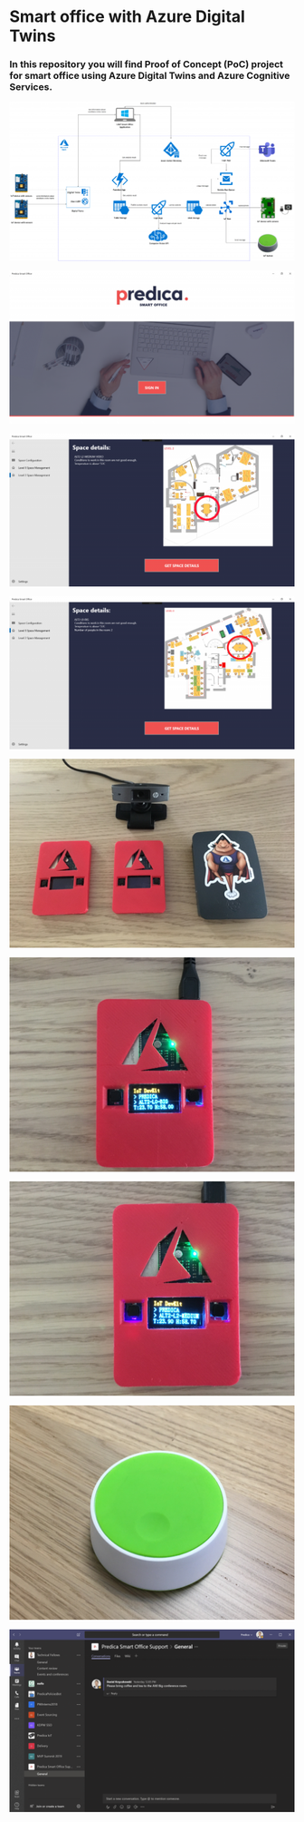 # Smart office with Azure Digital Twins

### In this repository you will find Proof of Concept (PoC) project for smart office using Azure Digital Twins and Azure Cognitive Services.


<p align="center">
<img src="https://github.com/Daniel-Krzyczkowski/WindowsIoT-AzureIoT/blob/master/AzureIoT/AzureDigitalTwins/images/SmartOfficeArchitecture.png?raw=true" alt="Image not found"/>
</p>

<p align="center">
<img src="https://github.com/Daniel-Krzyczkowski/WindowsIoT-AzureIoT/blob/master/AzureIoT/AzureDigitalTwins/images/SmartOffice1.png?raw=true" alt="Image not found"/>
</p>

<p align="center">
<img src="https://github.com/Daniel-Krzyczkowski/WindowsIoT-AzureIoT/blob/master/AzureIoT/AzureDigitalTwins/images/SmartOffice3.png?raw=true" alt="Image not found"/>
</p>

<p align="center">
<img src="https://github.com/Daniel-Krzyczkowski/WindowsIoT-AzureIoT/blob/master/AzureIoT/AzureDigitalTwins/images/SmartOffice4.png?raw=true" alt="Image not found"/>
</p>

<p align="center">
<img src="https://github.com/Daniel-Krzyczkowski/WindowsIoT-AzureIoT/blob/master/AzureIoT/AzureDigitalTwins/images/SmartOffice5.png?raw=true" alt="Image not found"/>
</p>

<p align="center">
<img src="https://github.com/Daniel-Krzyczkowski/WindowsIoT-AzureIoT/blob/master/AzureIoT/AzureDigitalTwins/images/SmartOffice6.png?raw=true" alt="Image not found"/>
</p>

<p align="center">
<img src="https://github.com/Daniel-Krzyczkowski/WindowsIoT-AzureIoT/blob/master/AzureIoT/AzureDigitalTwins/images/SmartOffice7.png?raw=true" alt="Image not found"/>
</p>

<p align="center">
<img src="https://github.com/Daniel-Krzyczkowski/WindowsIoT-AzureIoT/blob/master/AzureIoT/AzureDigitalTwins/images/SmartOffice8.png?raw=true" alt="Image not found"/>
</p>

<p align="center">
<img src="https://github.com/Daniel-Krzyczkowski/WindowsIoT-AzureIoT/blob/master/AzureIoT/AzureDigitalTwins/images/SmartOffice2.png?raw=true" alt="Image not found"/>
</p>

